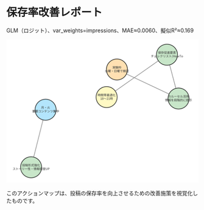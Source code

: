 # 保存率改善レポート

GLM（ロジット）、var_weights=impressions、MAE≈0.0060、擬似R²≈0.169

![保存率改善アクションマップ](images/save_rate_improvement_map_illustration.png)

このアクションマップは、投稿の保存率を向上させるための改善施策を視覚化したものです。

